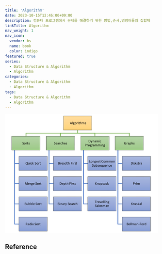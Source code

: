 ```yaml
---
title: 'Algorithm'
date: 2023-10-15T12:46:00+09:00
description: 컴퓨터 프로그램에서 문제를 해결하기 위한 방법,순서,명령어들의 집합체
linkTitle: Algorithm
nav_weight: 1
nav_icon:
  vendor: bs
  name: book
  color: indigo
featured: true
series:
  - Data Structure & Algorithm
  - Algorithm
categories:
  - Data Structure & Algorithm
  - Algorithm
tags:
  - Data Structure & Algorithm
  - Algorithm
---
```


![Data algorithms](Taxonomy-of-the-algorithms.png#center)

## Reference
